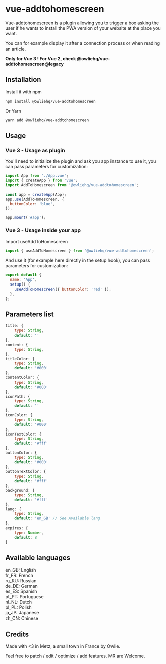 # vue-addtohomescreen

Vue-addtohomescreen is a plugin allowing you to trigger a box asking the user if he wants to install the PWA version of your website at the place you want.

You can for example display it after a connection process or when reading an article.

**Only for Vue 3 ! For Vue 2, check @owliehq/vue-addtohomescreen@legacy**

## Installation

Install it with npm

```bash
npm install @owliehq/vue-addtohomescreen
```

Or Yarn

```bash
yarn add @owliehq/vue-addtohomescreen
```

## Usage

### Vue 3 - Usage as plugin

You'll need to initialize the plugin and ask you app instance to use it, you can pass parameters for customization:

```javascript
import App from './App.vue';
import { createApp } from 'vue';
import AddToHomescreen from '@owliehq/vue-addtohomescreen';

const app = createApp(App);
app.use(AddToHomescreen, {
  buttonColor: 'blue',
});

app.mount('#app');
```

### Vue 3 - Usage inside your app

Import useAddToHomescreen

```javascript
import { useAddToHomescreen } from '@owliehq/vue-addtohomescreen';
```

And use it (for example here directly in the setup hook), you can pass parameters for customization:

```javascript
export default {
  name: 'App',
  setup() {
    useAddToHomescreen({ buttonColor: 'red' });
  },
};
```

## Parameters list

```javascript
title: {
	type: String,
	default: ''
},
content: {
	type: String,
},
titleColor: {
	type: String,
	default: '#000'
},
contentColor: {
	type: String,
	default: '#000'
},
iconPath: {
	type: String,
	default: ''
},
iconColor: {
	type: String,
	default: '#000'
},
iconTextColor: {
	type: String,
	default: '#fff'
},
buttonColor: {
	type: String,
	default: '#000'
},
buttonTextColor: {
	type: String,
	default: '#fff'
},
background: {
	type: String,
	default: '#fff'
},
lang: {
	type: String,
	default: 'en_GB' // See Available lang
},
expires: {
	type: Number,
	default: 8
}

```

## Available languages

en_GB: English\
fr_FR: French\
ru_RU: Russian\
de_DE: German\
es_ES: Spanish\
pt_PT: Portuguese\
nl_NL: Dutch\
pl_PL: Polish\
ja_JP: Japanese\
zh_CN: Chinese

## Credits

Made with <3 in Metz, a small town in France by Owlie.

Feel free to patch / edit / optimize / add features. MR are Welcome.
